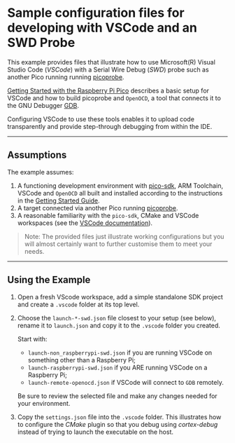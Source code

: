 # Sample configuration files for developing with VSCode and an SWD Probe

This example provides files that illustrate how to use Microsoft(R) Visual Studio Code (*VSCode*) with a Serial Wire Debug (*SWD*) probe such as another Pico running running [picoprobe](https://www.raspberrypi.com/documentation/microcontrollers/raspberry-pi-pico.html#debugging-using-another-raspberry-pi-pico).

[Getting Started with the Raspberry Pi Pico](https://rptl.io/pico-get-started) describes a basic setup for VSCode and how to build picoprobe and `OpenOCD`, a tool that connects it to the GNU Debugger [GDB](https://www.sourceware.org/gdb/).

Configuring VSCode to use these tools enables it to upload code transparently and provide step-through debugging from within the IDE.

---

## Assumptions

The example assumes:

1. A functioning development environment with [pico-sdk](https://github.com/raspberrypi/pico-sdk), ARM Toolchain, VSCode and `OpenOCD` all built and installed according to the instructions in the [Getting Started Guide](https://rptl.io/pico-get-started).
2. A target connected via another Pico running [picoprobe](https://www.raspberrypi.com/documentation/microcontrollers/raspberry-pi-pico.html#debugging-using-another-raspberry-pi-pico).
3. A reasonable familiarity with the `pico-sdk`, CMake and VSCode workspaces (see the [VSCode documentation](https://code.visualstudio.com/docs/editor/workspaces)).

> Note: The provided files just illustrate working configurations but you will almost certainly want to further customise them to meet your needs.


---

## Using the Example

1. Open a fresh VScode workspace, add a simple standalone SDK project and create a `.vscode` folder at its top level.

2. Choose the `launch-*-swd.json` file closest to your setup (see below), rename it to `launch.json` and copy it to the `.vscode` folder you created.

    Start with:
    * `launch-non_raspberrypi-swd.json` if you are running VSCode on something other than a Raspberry Pi;
    * `launch-raspberrypi-swd.json` if you ARE running VSCode on a Raspberry Pi;
    * `launch-remote-openocd.json` if VSCode will connect to `GDB` remotely.

    Be sure to review the selected file and make any changes needed for your environment.

3. Copy the `settings.json` file into the `.vscode` folder. This illustrates how to configure the *CMake* plugin so that you debug using *cortex-debug* instead of trying to launch the executable on the host.
